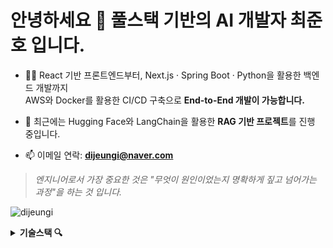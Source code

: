 <h1 align="left">안녕하세요 👀 풀스택 기반의 AI 개발자 최준호 입니다.</h1>

- 👨‍💻 React 기반 프론트엔드부터, Next.js · Spring Boot · Python을 활용한 백엔드 개발까지  
  AWS와 Docker를 활용한 CI/CD 구축으로 **End-to-End 개발이 가능합니다.**

- 🧠 최근에는 Hugging Face와 LangChain을 활용한 **RAG 기반 프로젝트**를 진행 중입니다.

- 📫 이메일 연락: **dijeungi@naver.com**

> *엔지니어로서 가장 중요한 것은 "무엇이 원인이었는지 명확하게 짚고 넘어가는 과정"을 하는 것 입니다.*

<p align="left">
  <img src="https://komarev.com/ghpvc/?username=dijeungi&label=Profile%20views&color=0e75b6&style=flat" alt="dijeungi" />
</p>

<details>
<summary><b>기술스택 🔍</b></summary><br>

### Frontend  
<img src="https://raw.githubusercontent.com/dijeungi/dijeungi/main/img/React.png" height="50px"/> &emsp;
<img src="https://raw.githubusercontent.com/dijeungi/dijeungi/main/img/Next.js.png" height="50px"/> &emsp;
<img src="https://raw.githubusercontent.com/dijeungi/dijeungi/main/img/Javascript.png" height="50px"/> &emsp;
<img src="https://raw.githubusercontent.com/dijeungi/dijeungi/main/img/Redux.png" height="50px"/> &emsp;
<img src="https://raw.githubusercontent.com/dijeungi/dijeungi/main/img/Zustand.png" height="50px"/>

### Backend  
<img src="https://raw.githubusercontent.com/dijeungi/dijeungi/main/img/Java.png" height="50px"/> &emsp;
<img src="https://raw.githubusercontent.com/dijeungi/dijeungi/main/img/SpringBoot.png" height="50px"/> &emsp;
<img src="https://raw.githubusercontent.com/dijeungi/dijeungi/main/img/Python.png" height="50px"/>

### AI  
<img src="https://raw.githubusercontent.com/dijeungi/dijeungi/main/img/Cuda.png" height="50px"/> &emsp;
<img src="https://raw.githubusercontent.com/dijeungi/dijeungi/main/img/PyTorch.png" height="50px"/> &emsp;
<img src="https://raw.githubusercontent.com/dijeungi/dijeungi/main/img/WebSocket.png" height="50px"/> &emsp;
<img src="https://raw.githubusercontent.com/dijeungi/dijeungi/main/img/LangChain.png" height="50px"/>

### DevOps  
<img src="https://raw.githubusercontent.com/dijeungi/dijeungi/main/img/AWS.png" height="50px"/> &emsp;
<img src="https://raw.githubusercontent.com/dijeungi/dijeungi/main/img/Docker.png" height="50px"/> &emsp;
<img src="https://raw.githubusercontent.com/dijeungi/dijeungi/main/img/GithubActions.png" height="50px"/> &emsp;
<img src="https://raw.githubusercontent.com/dijeungi/dijeungi/main/img/CloudFlare.png" height="50px"/>

### Database  
<img src="https://raw.githubusercontent.com/dijeungi/dijeungi/main/img/MySQL.png" height="50px"/> &emsp;
<img src="https://raw.githubusercontent.com/dijeungi/dijeungi/main/img/PostgreSQL.png" height="50px"/> &emsp;
<img src="https://raw.githubusercontent.com/dijeungi/dijeungi/main/img/Redis.png" height="50px"/>

</details>
